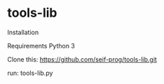 # tools-lib
Installation

Requirements
  Python 3
  
Clone this: https://github.com/seif-prog/tools-lib.git

run: tools-lib.py
